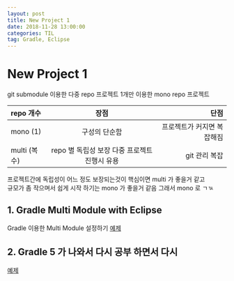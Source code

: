 ```yaml
---
layout: post
title: New Project 1
date: 2018-11-28 13:00:00
categories: TIL
tag: Gradle, Eclipse
---
```

# New Project 1

git submodule 이용한 다중 repo 프로젝트 1개만 이용한 mono repo 프로젝트  

|repo 개수|장점|단점|
|:---|:---:|---:|
|mono (1)|구성의 단순함|프로젝트가 커지면 복잡해짐|
|multi (복수)|repo 별 독립성 보장 다중 프로젝트 진행시 유용|git 관리 복잡|

프로젝트간에 독립성이 어느 정도 보장되는것이 핵심이면 multi 가 좋을거 같고  
규모가 좀 작으며서 쉽게 시작 하기는 mono 가 좋을거 같음 그래서 mono 로 ㄱㄳ

## 1. Gradle Multi Module with Eclipse

Gradle 이용한 Multi Module 설정하기
[예제](https://github.com/deuxksy/java-skeleton/tree/master/spring-boot-multi-module)

## 2. Gradle 5 가 나와서 다시 공부 하면서 다시

[예제](https://github.com/deuxksy/TIL/tree/master/Gradle/gradle-multi-project)